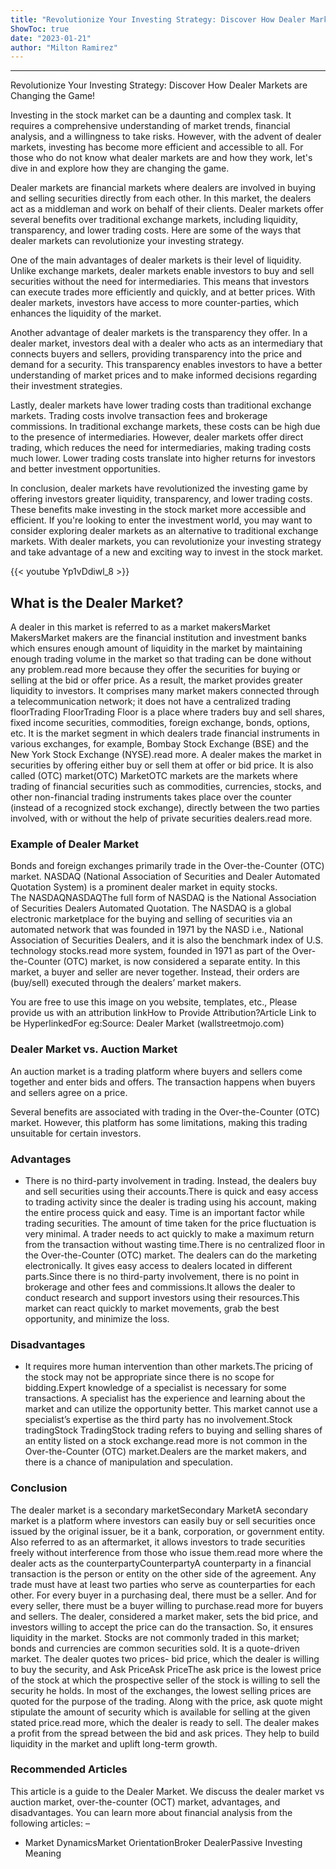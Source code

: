 ```yaml
---
title: "Revolutionize Your Investing Strategy: Discover How Dealer Markets are Changing the Game!"
ShowToc: true 
date: "2023-01-21"
author: "Milton Ramirez"
---
```

*****
Revolutionize Your Investing Strategy: Discover How Dealer Markets are Changing the Game!

Investing in the stock market can be a daunting and complex task. It requires a comprehensive understanding of market trends, financial analysis, and a willingness to take risks. However, with the advent of dealer markets, investing has become more efficient and accessible to all. For those who do not know what dealer markets are and how they work, let's dive in and explore how they are changing the game.

Dealer markets are financial markets where dealers are involved in buying and selling securities directly from each other. In this market, the dealers act as a middleman and work on behalf of their clients. Dealer markets offer several benefits over traditional exchange markets, including liquidity, transparency, and lower trading costs. Here are some of the ways that dealer markets can revolutionize your investing strategy.

One of the main advantages of dealer markets is their level of liquidity. Unlike exchange markets, dealer markets enable investors to buy and sell securities without the need for intermediaries. This means that investors can execute trades more efficiently and quickly, and at better prices. With dealer markets, investors have access to more counter-parties, which enhances the liquidity of the market.

Another advantage of dealer markets is the transparency they offer. In a dealer market, investors deal with a dealer who acts as an intermediary that connects buyers and sellers, providing transparency into the price and demand for a security. This transparency enables investors to have a better understanding of market prices and to make informed decisions regarding their investment strategies.

Lastly, dealer markets have lower trading costs than traditional exchange markets. Trading costs involve transaction fees and brokerage commissions. In traditional exchange markets, these costs can be high due to the presence of intermediaries. However, dealer markets offer direct trading, which reduces the need for intermediaries, making trading costs much lower. Lower trading costs translate into higher returns for investors and better investment opportunities.

In conclusion, dealer markets have revolutionized the investing game by offering investors greater liquidity, transparency, and lower trading costs. These benefits make investing in the stock market more accessible and efficient. If you're looking to enter the investment world, you may want to consider exploring dealer markets as an alternative to traditional exchange markets. With dealer markets, you can revolutionize your investing strategy and take advantage of a new and exciting way to invest in the stock market.

{{< youtube Yp1vDdiwl_8 >}} 



## What is the Dealer Market?
 
A dealer in this market is referred to as a market makersMarket MakersMarket makers are the financial institution and investment banks which ensures enough amount of liquidity in the market by maintaining enough trading volume in the market so that trading can be done without any problem.read more because they offer the securities for buying or selling at the bid or offer price. As a result, the market provides greater liquidity to investors. It comprises many market makers connected through a telecommunication network; it does not have a centralized trading floorTrading FloorTrading Floor is a place where traders buy and sell shares, fixed income securities, commodities, foreign exchange, bonds, options, etc. It is the market segment in which dealers trade financial instruments in various exchanges, for example, Bombay Stock Exchange (BSE) and the New York Stock Exchange (NYSE).read more. A dealer makes the market in securities by offering either buy or sell them at offer or bid price. It is also called (OTC) market(OTC) MarketOTC markets are the markets where trading of financial securities such as commodities, currencies, stocks, and other non-financial trading instruments takes place over the counter (instead of a recognized stock exchange), directly between the two parties involved, with or without the help of private securities dealers.read more.
 
### Example of Dealer Market
 
Bonds and foreign exchanges primarily trade in the Over-the-Counter (OTC) market. NASDAQ (National Association of Securities and Dealer Automated Quotation System) is a prominent dealer market in equity stocks. The NASDAQNASDAQThe full form of NASDAQ is the National Association of Securities Dealers Automated Quotation. The NASDAQ is a global electronic marketplace for the buying and selling of securities via an automated network that was founded in 1971 by the NASD i.e., National Association of Securities Dealers, and it is also the benchmark index of U.S. technology stocks.read more system, founded in 1971 as part of the Over-the-Counter (OTC) market, is now considered a separate entity. In this market, a buyer and seller are never together. Instead, their orders are (buy/sell) executed through the dealers’ market makers.
 
 You are free to use this image on you website, templates, etc.,  Please provide us with an attribution linkHow to Provide Attribution?Article Link to be HyperlinkedFor eg:Source: Dealer Market (wallstreetmojo.com) 
 
### Dealer Market vs. Auction Market
 
An auction market is a trading platform where buyers and sellers come together and enter bids and offers. The transaction happens when buyers and sellers agree on a price.
 
Several benefits are associated with trading in the Over-the-Counter (OTC) market. However, this platform has some limitations, making this trading unsuitable for certain investors.
 
### Advantages
 
- There is no third-party involvement in trading. Instead, the dealers buy and sell securities using their accounts.There is quick and easy access to trading activity since the dealer is trading using his account, making the entire process quick and easy. Time is an important factor while trading securities. The amount of time taken for the price fluctuation is very minimal. A trader needs to act quickly to make a maximum return from the transaction without wasting time.There is no centralized floor in the Over-the-Counter (OTC) market. The dealers can do the marketing electronically. It gives easy access to dealers located in different parts.Since there is no third-party involvement, there is no point in brokerage and other fees and commissions.It allows the dealer to conduct research and support investors using their resources.This market can react quickly to market movements, grab the best opportunity, and minimize the loss.

 
### Disadvantages
 
- It requires more human intervention than other markets.The pricing of the stock may not be appropriate since there is no scope for bidding.Expert knowledge of a specialist is necessary for some transactions. A specialist has the experience and learning about the market and can utilize the opportunity better. This market cannot use a specialist’s expertise as the third party has no involvement.Stock tradingStock TradingStock trading refers to buying and selling shares of an entity listed on a stock exchange.read more is not common in the Over-the-Counter (OTC) market.Dealers are the market makers, and there is a chance of manipulation and speculation.

 
### Conclusion
 
The dealer market is a secondary marketSecondary MarketA secondary market is a platform where investors can easily buy or sell securities once issued by the original issuer, be it a bank, corporation, or government entity. Also referred to as an aftermarket, it allows investors to trade securities freely without interference from those who issue them.read more where the dealer acts as the counterpartyCounterpartyA counterparty in a financial transaction is the person or entity on the other side of the agreement. Any trade must have at least two parties who serve as counterparties for each other. For every buyer in a purchasing deal, there must be a seller. And for every seller, there must be a buyer willing to purchase.read more for buyers and sellers. The dealer, considered a market maker, sets the bid price, and investors willing to accept the price can do the transaction. So, it ensures liquidity in the market. Stocks are not commonly traded in this market; bonds and currencies are common securities sold. It is a quote-driven market. The dealer quotes two prices- bid price, which the dealer is willing to buy the security, and Ask PriceAsk PriceThe ask price is the lowest price of the stock at which the prospective seller of the stock is willing to sell the security he holds. In most of the exchanges, the lowest selling prices are quoted for the purpose of the trading. Along with the price, ask quote might stipulate the amount of security which is available for selling at the given stated price.read more, which the dealer is ready to sell. The dealer makes a profit from the spread between the bid and ask prices. They help to build liquidity in the market and uplift long-term growth.
 
### Recommended Articles
 
This article is a guide to the Dealer Market. We discuss the dealer market vs auction market, over-the-counter (OCT) market, advantages, and disadvantages. You can learn more about financial analysis from the following articles: –
 
- Market DynamicsMarket OrientationBroker DealerPassive Investing Meaning




